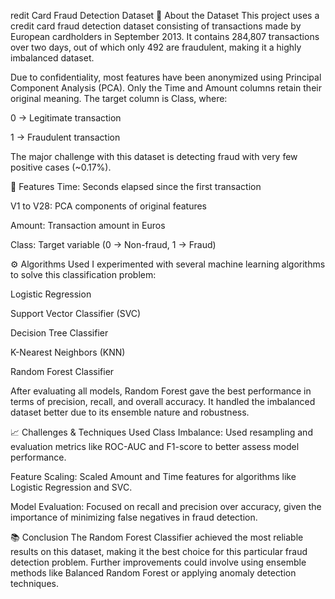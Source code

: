 redit Card Fraud Detection Dataset
📌 About the Dataset
This project uses a credit card fraud detection dataset consisting of transactions made by European cardholders in September 2013. It contains 284,807 transactions over two days, out of which only 492 are fraudulent, making it a highly imbalanced dataset.

Due to confidentiality, most features have been anonymized using Principal Component Analysis (PCA). Only the Time and Amount columns retain their original meaning. The target column is Class, where:

0 → Legitimate transaction

1 → Fraudulent transaction

The major challenge with this dataset is detecting fraud with very few positive cases (~0.17%).

🧩 Features
Time: Seconds elapsed since the first transaction

V1 to V28: PCA components of original features

Amount: Transaction amount in Euros

Class: Target variable (0 → Non-fraud, 1 → Fraud)

⚙️ Algorithms Used
I experimented with several machine learning algorithms to solve this classification problem:

Logistic Regression

Support Vector Classifier (SVC)

Decision Tree Classifier

K-Nearest Neighbors (KNN)

Random Forest Classifier

After evaluating all models, Random Forest gave the best performance in terms of precision, recall, and overall accuracy. It handled the imbalanced dataset better due to its ensemble nature and robustness.

📈 Challenges & Techniques Used
Class Imbalance: Used resampling and evaluation metrics like ROC-AUC and F1-score to better assess model performance.

Feature Scaling: Scaled Amount and Time features for algorithms like Logistic Regression and SVC.

Model Evaluation: Focused on recall and precision over accuracy, given the importance of minimizing false negatives in fraud detection.

📚 Conclusion
The Random Forest Classifier achieved the most reliable results on this dataset, making it the best choice for this particular fraud detection problem. Further improvements could involve using ensemble methods like Balanced Random Forest or applying anomaly detection techniques.
